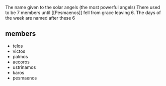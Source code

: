 The name given to the solar angels (the most powerful angels) There used to be 7 members until [[Pesmaenos]] fell from grace leaving 6. The days of the week are named after these 6

## members
- telos
- victos
- palmos
- aecoros
- ustrinamos
- karos
- pesmaenos